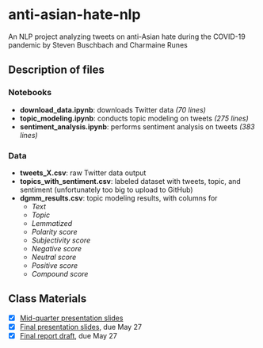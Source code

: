 # anti-asian-hate-nlp
An NLP project analyzing tweets on anti-Asian hate during the COVID-19 pandemic by Steven Buschbach and Charmaine Runes

## Description of files

### Notebooks
- __download_data.ipynb__: downloads Twitter data _(70 lines)_
- __topic_modeling.ipynb__: conducts topic modeling on tweets _(275 lines)_
- __sentiment_analysis.ipynb__: performs sentiment analysis on tweets _(383 lines)_

### Data
- __tweets_X.csv__: raw Twitter data output
- __topics_with_sentiment.csv__: labeled dataset with tweets, topic, and sentiment (unfortunately too big to upload to GitHub)
- __dgmm_results.csv__: topic modeling results, with columns for
  - _Text_
  - _Topic_
  - _Lemmatized_
  - _Polarity score_
  - _Subjectivity score_
  - _Negative score_
  - _Neutral score_   
  - _Positive score_
  - _Compound score_

## Class Materials
- [X] [Mid-quarter presentation slides](https://docs.google.com/presentation/d/1XQMMcjt1132tAUnJRjfUQbG2NmbmH2-_eFwjnHB6-pw/edit)
- [X] [Final presentation slides](https://docs.google.com/presentation/d/1uLgjHuyVoryP8ZOfdh_wjw4DtJTUvwH75LC5GKU0Vy0/edit#slide=id.p), due May 27
- [X] [Final report draft](https://docs.google.com/document/d/1rdYTa3BSdl_dnB2gQnhVg2qx3LfrLGruWtqxtMOlf40/edit#), due May 27
